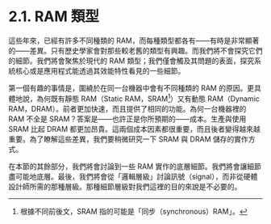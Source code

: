 # 2.1. RAM 類型

這些年來，已經有許多不同種類的 RAM，而每種類型都各有——有時是非常顯著的——差異。只有歷史學家會對那些較老舊的類型有興趣。而我們將不會探究它們的細節。我們將會聚焦於現代的 RAM 類型；我們僅會觸及其問題的表面，探究系統核心或是應用程式能透過其效能特性看見的一些細節。第一個有趣的事情是，圍繞於在同一台機器中會有不同種類的 RAM 的原因。更具體地說，為何既有靜態 RAM（Static RAM，SRAM[^5]）又有動態 RAM（Dynamic RAM，DRAM）。前者更加快速，而且提供了相同的功能。為何一台機器裡的 RAM 不全是 SRAM？答案是——也許正是你所預期的——成本。生產與使用 SRAM 比起 DRAM 都更加昂貴。這兩個成本因素都很重要，而且後者變得越來越重要。為了瞭解這些差異，我們要稍微研究一下 SRAM 與 DRAM 儲存的實作方式。

在本節的其餘部分，我們將會討論到一些 RAM 實作的底層細節。我們將會讓細節盡可能地底層。最後，我們將會從「邏輯層級」討論訊號（signal），而非從硬體設計師所需的那種層級。那種細節層級對我們這裡的目的來說是不必要的。

[^5]: 根據不同前後文，SRAM 指的可能是「同步（synchronous）RAM」。

